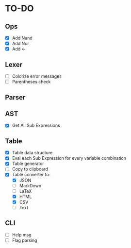# TO-DO

## Ops
- [X] Add Nand
- [X] Add Nor
- [X] Add <-
 
## Lexer
- [ ] Colorize error messages
- [ ] Parentheses check

## Parser

## AST
- [X] Get All Sub Expressions

## Table
- [X] Table data structure 
- [X] Eval each Sub Expression for every variable combination
- [X] Table generator
- [ ] Copy to clipboard
- [X] Table converter to:
    - [X] JSON
    - [ ] MarkDown
    - [ ] LaTeX
    - [X] HTML
    - [X] CSV
    - [ ] Text

## CLI
- [ ] Help msg
- [ ] Flag parsing